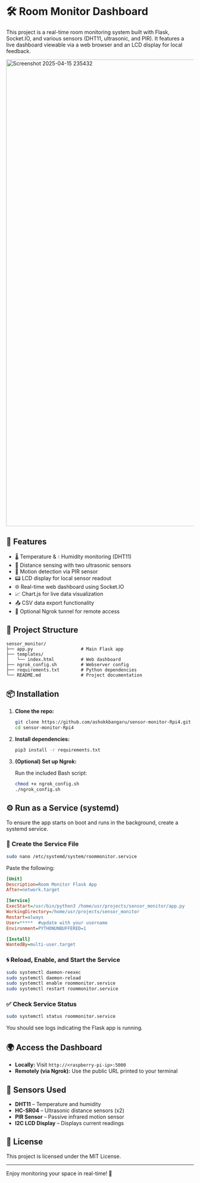 # 🛠️ Room Monitor Dashboard

This project is a real-time room monitoring system built with Flask, Socket.IO, and various sensors (DHT11, ultrasonic, and PIR). It features a live dashboard viewable via a web browser and an LCD display for local feedback.

<img width="1253" alt="Screenshot 2025-04-15 235432" src="https://github.com/user-attachments/assets/8232e242-8249-4323-8e15-ef9abfcb64a0" />


## 🔧 Features

- 🌡️ Temperature & 💧 Humidity monitoring (DHT11)
- 📏 Distance sensing with two ultrasonic sensors
- 👀 Motion detection via PIR sensor
- 📟 LCD display for local sensor readout
- 🌐 Real-time web dashboard using Socket.IO
- 📈 Chart.js for live data visualization
- 📤 CSV data export functionality
- 🚀 Optional Ngrok tunnel for remote access

## 📂 Project Structure

```
sensor_monitor/
├── app.py                  # Main Flask app
├── templates/
│   └── index.html          # Web dashboard
├── ngrok_config.sh         # Webserver config
├── requirements.txt        # Python dependencies
└── README.md               # Project documentation
```

## 📦 Installation

1. **Clone the repo:**

   ```bash
   git clone https://github.com/ashokkbangaru/sensor-monitor-Rpi4.git
   cd sensor-monitor-Rpi4
   ```

2. **Install dependencies:**

   ```bash
   pip3 install -r requirements.txt
   ```

3. **(Optional) Set up Ngrok:**

   Run the included Bash script:

   ```bash
   chmod +x ngrok_config.sh
   ./ngrok_config.sh
   ```

## ⚙️ Run as a Service (systemd)

To ensure the app starts on boot and runs in the background, create a systemd service.

### 📝 Create the Service File

```bash
sudo nano /etc/systemd/system/roommonitor.service
```

Paste the following:

```ini
[Unit]
Description=Room Monitor Flask App
After=network.target

[Service]
ExecStart=/usr/bin/python3 /home/usr/projects/sensor_monitor/app.py
WorkingDirectory=/home/usr/projects/sensor_monitor
Restart=always
User=*****  #update with your username
Environment=PYTHONUNBUFFERED=1

[Install]
WantedBy=multi-user.target
```

### 🌀 Reload, Enable, and Start the Service

```bash
sudo systemctl daemon-reexec
sudo systemctl daemon-reload
sudo systemctl enable roommonitor.service
sudo systemctl restart roommonitor.service
```

### ✅ Check Service Status

```bash
sudo systemctl status roommonitor.service
```

You should see logs indicating the Flask app is running.

## 🌍 Access the Dashboard

- **Locally:** Visit `http://<raspberry-pi-ip>:5000`
- **Remotely (via Ngrok):** Use the public URL printed to your terminal

## 🧪 Sensors Used

- **DHT11** – Temperature and humidity
- **HC-SR04** – Ultrasonic distance sensors (x2)
- **PIR Sensor** – Passive infrared motion sensor
- **I2C LCD Display** – Displays current readings

## 📃 License

This project is licensed under the MIT License.

---

Enjoy monitoring your space in real-time! 🎉
